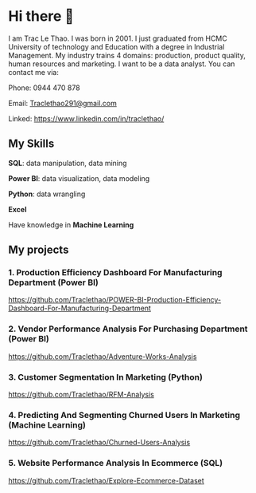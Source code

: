 # Hi there 👋
I am Trac Le Thao. I was born in 2001. I just graduated from HCMC University of technology and Education with a degree in Industrial Management. My industry trains 4 domains: production, product quality, human resources and marketing. I want to be a data analyst. You can contact me via:

  Phone: 0944 470 878
  
  Email: Traclethao291@gmail.com 
  
  Linked: https://www.linkedin.com/in/traclethao/

## My Skills
  **SQL**: data manipulation, data mining
  
  **Power BI**: data visualization, data modeling
  
  **Python**: data wrangling
  
  **Excel** 
  
  Have knowledge in **Machine Learning**
## My projects 
  ### 1. Production Efficiency Dashboard For Manufacturing Department (Power BI)
https://github.com/Traclethao/POWER-BI-Production-Efficiency-Dashboard-For-Manufacturing-Department
  
  ### 2. Vendor Performance Analysis For Purchasing Department (Power BI)
https://github.com/Traclethao/Adventure-Works-Analysis

  ### 3. Customer Segmentation In Marketing (Python) 
https://github.com/Traclethao/RFM-Analysis

  ### 4. Predicting And Segmenting Churned Users In Marketing (Machine Learning) 
https://github.com/Traclethao/Churned-Users-Analysis 

  ### 5. Website Performance Analysis In Ecommerce  (SQL) 
https://github.com/Traclethao/Explore-Ecommerce-Dataset 


<!--
**Traclethao/Traclethao** is a ✨ _special_ ✨ repository because its `README.md` (this file) appears on your GitHub profile.

Here are some ideas to get you started:

- 🔭 I’m currently working on ...
- 🌱 I’m currently learning ...
- 👯 I’m looking to collaborate on ...
- 🤔 I’m looking for help with ...
- 💬 Ask me about ...
- 📫 How to reach me: ...
- 😄 Pronouns: ...
- ⚡ Fun fact: ...
-->
